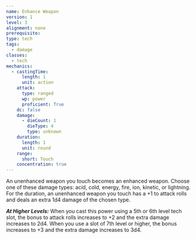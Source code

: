```yaml
---
name: Enhance Weapon
version: 1
level: 3
alignment: none
prerequisite: 
type: tech
tags:
  - damage
classes:
  - tech
mechanics:
  - castingTime:
      length: 1
      unit: action
    attack:
      type: ranged
      wp: power
      proficient: True
    dc: false
    damage:
      - dieCount: 1
        dieType: 4
        type: unknown
    duration:
      length: 1
      unit: round
    range:
      short: Touch
    concentration: true
---
```

An unenhanced weapon you touch becomes an enhanced weapon. Choose one of these damage types: acid, cold, energy, fire, ion, kinetic, or lightning. For the duration, an unenhanced weapon you touch has a +1 to attack rolls and deals an extra 1d4 damage of the chosen type.

***__At Higher Levels__:*** When you cast this power using a 5th or 6th level tech slot, the bonus to attack rolls increases to +2 and the extra damage increases to 2d4. When you use a slot of 7th level or higher, the bonus increases to +3 and the extra damage increases to 3d4.
    
